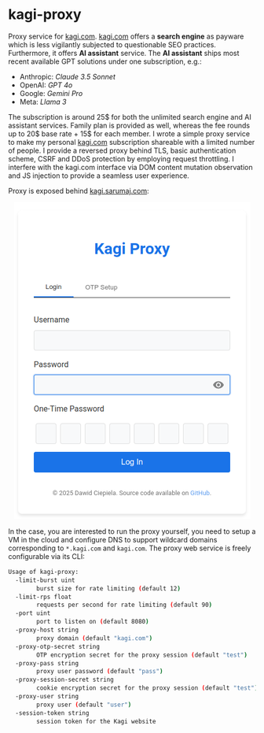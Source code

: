# kagi-proxy

Proxy service for [kagi.com](https://kagi.com). [kagi.com](https://kagi.com) offers a **search engine** as payware which is less vigilantly subjected to questionable SEO practices. Furthermore, it offers **AI assistant** service. The **AI assistant** ships most recent available GPT solutions under one subscription, e.g.:

- Anthropic: _Claude 3.5 Sonnet_
- OpenAI: _GPT 4o_
- Google: _Gemini Pro_
- Meta: _Llama 3_

The subscription is around 25$ for both the unlimited search engine and AI assistant services. Family plan is provided as well, whereas the fee rounds up to 20$ base rate + 15$ for each member. I wrote a simple proxy service to make my personal [kagi.com](https://kagi.com) subscription shareable with a limited number of people. I provide a reversed proxy behind TLS, basic authentication scheme, CSRF and DDoS protection by employing request throttling. I interfere with the kagi.com interface via DOM content mutation observation and JS injection to provide a seamless user experience.

Proxy is exposed behind [kagi.sarumaj.com](https://kagi.sarumaj.com):

<p align="center" width="100%">
    <a href="https://kagi.sarumaj.com" target="_blank">
        <img src="doc/image.png" alt="screenshot">
    </img></a>
</p>

In the case, you are interested to run the proxy yourself, you need to setup a VM in the cloud and configure DNS to support wildcard domains corresponding to `*.kagi.com` and `kagi.com`. The proxy web service is freely configurable via its CLI:

```bash
Usage of kagi-proxy:
  -limit-burst uint
        burst size for rate limiting (default 12)
  -limit-rps float
        requests per second for rate limiting (default 90)
  -port uint
        port to listen on (default 8080)
  -proxy-host string
        proxy domain (default "kagi.com")
  -proxy-otp-secret string
        OTP encryption secret for the proxy session (default "test")
  -proxy-pass string
        proxy user password (default "pass")
  -proxy-session-secret string
        cookie encryption secret for the proxy session (default "test")
  -proxy-user string
        proxy user (default "user")
  -session-token string
        session token for the Kagi website
```
